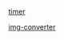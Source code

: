[timer](http://tim-zh.github.io/web-tools/timer)

[img-converter](http://tim-zh.github.io/web-tools/img-converter)